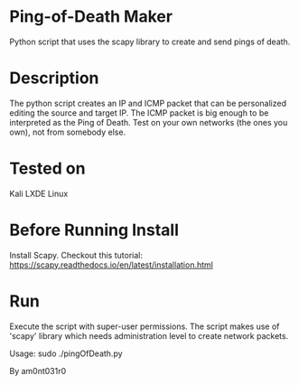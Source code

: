 # Ping-of-Death Maker
Python script that uses the scapy library to create and send pings of death.

# Description
The python script creates an IP and ICMP packet that can be personalized editing the source and target IP. The ICMP packet is big enough to be interpreted as the Ping of Death. Test on your own networks (the ones you own), not from somebody else.

# Tested on
Kali LXDE Linux

# Before Running Install
Install Scapy. Checkout this tutorial: https://scapy.readthedocs.io/en/latest/installation.html

# Run
Execute the script with super-user permissions.
The script makes use of 'scapy' library which needs administration level to create network packets.

Usage: sudo ./pingOfDeath.py

By am0nt031r0
